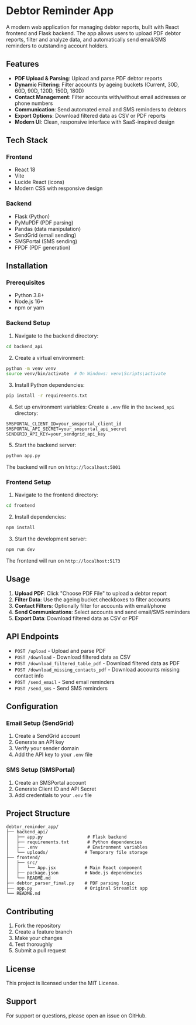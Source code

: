 # Debtor Reminder App

A modern web application for managing debtor reports, built with React frontend and Flask backend. The app allows users to upload PDF debtor reports, filter and analyze data, and automatically send email/SMS reminders to outstanding account holders.

## Features

- **PDF Upload & Parsing**: Upload and parse PDF debtor reports
- **Dynamic Filtering**: Filter accounts by ageing buckets (Current, 30D, 60D, 90D, 120D, 150D, 180D)
- **Contact Management**: Filter accounts with/without email addresses or phone numbers
- **Communication**: Send automated email and SMS reminders to debtors
- **Export Options**: Download filtered data as CSV or PDF reports
- **Modern UI**: Clean, responsive interface with SaaS-inspired design

## Tech Stack

### Frontend
- React 18
- Vite
- Lucide React (icons)
- Modern CSS with responsive design

### Backend
- Flask (Python)
- PyMuPDF (PDF parsing)
- Pandas (data manipulation)
- SendGrid (email sending)
- SMSPortal (SMS sending)
- FPDF (PDF generation)

## Installation

### Prerequisites
- Python 3.8+
- Node.js 16+
- npm or yarn

### Backend Setup

1. Navigate to the backend directory:
```bash
cd backend_api
```

2. Create a virtual environment:
```bash
python -m venv venv
source venv/bin/activate  # On Windows: venv\Scripts\activate
```

3. Install Python dependencies:
```bash
pip install -r requirements.txt
```

4. Set up environment variables:
Create a `.env` file in the `backend_api` directory:
```env
SMSPORTAL_CLIENT_ID=your_smsportal_client_id
SMSPORTAL_API_SECRET=your_smsportal_api_secret
SENDGRID_API_KEY=your_sendgrid_api_key
```

5. Start the backend server:
```bash
python app.py
```

The backend will run on `http://localhost:5001`

### Frontend Setup

1. Navigate to the frontend directory:
```bash
cd frontend
```

2. Install dependencies:
```bash
npm install
```

3. Start the development server:
```bash
npm run dev
```

The frontend will run on `http://localhost:5173`

## Usage

1. **Upload PDF**: Click "Choose PDF File" to upload a debtor report
2. **Filter Data**: Use the ageing bucket checkboxes to filter accounts
3. **Contact Filters**: Optionally filter for accounts with email/phone
4. **Send Communications**: Select accounts and send email/SMS reminders
5. **Export Data**: Download filtered data as CSV or PDF

## API Endpoints

- `POST /upload` - Upload and parse PDF
- `POST /download` - Download filtered data as CSV
- `POST /download_filtered_table_pdf` - Download filtered data as PDF
- `POST /download_missing_contacts_pdf` - Download accounts missing contact info
- `POST /send_email` - Send email reminders
- `POST /send_sms` - Send SMS reminders

## Configuration

### Email Setup (SendGrid)
1. Create a SendGrid account
2. Generate an API key
3. Verify your sender domain
4. Add the API key to your `.env` file

### SMS Setup (SMSPortal)
1. Create an SMSPortal account
2. Generate Client ID and API Secret
3. Add credentials to your `.env` file

## Project Structure

```
debtor_reminder_app/
├── backend_api/
│   ├── app.py                 # Flask backend
│   ├── requirements.txt       # Python dependencies
│   ├── .env                   # Environment variables
│   └── uploads/              # Temporary file storage
├── frontend/
│   ├── src/
│   │   └── App.jsx           # Main React component
│   ├── package.json          # Node.js dependencies
│   └── README.md
├── debtor_parser_final.py    # PDF parsing logic
├── app.py                    # Original Streamlit app
└── README.md
```

## Contributing

1. Fork the repository
2. Create a feature branch
3. Make your changes
4. Test thoroughly
5. Submit a pull request

## License

This project is licensed under the MIT License.

## Support

For support or questions, please open an issue on GitHub. 